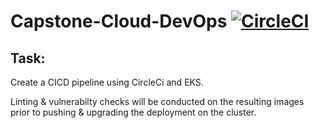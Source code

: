 # Capstone-Cloud-DevOps [![CircleCI](https://circleci.com/gh/BeardyC/Capstone-Cloud-DevOps.svg?style=svg)](https://circleci.com/gh/BeardyC/Capstone-Cloud-DevOps)

## Task:
Create a CICD pipeline using CircleCi and EKS. 

Linting & vulnerabilty checks will be conducted on the resulting images prior to pushing & upgrading the deployment on the cluster.




